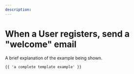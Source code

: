 ```yaml
---
description:
---
```


# When a User registers, send a "welcome" email

A brief explanation of the example being shown.

```twig
{{ 'a complete template example' }}
```
